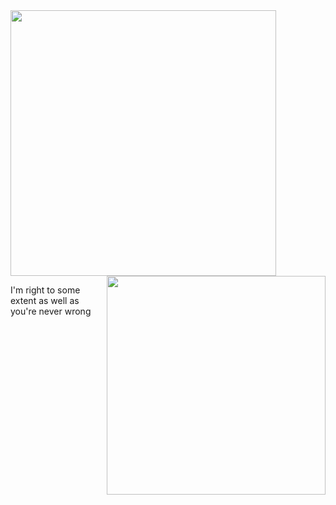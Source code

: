 <div>
  <img width="425"  src="https://github-readme-stats.vercel.app/api?username=hsiaosiyuan0&count_private=true&show_icons=true" />
  <img width="350" align="right" src="https://github-readme-stats.vercel.app/api/top-langs/?username=hsiaosiyuan0&layout=compact" />
</div>

<p>I'm right to some extent as well as you're never wrong</p>
